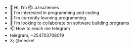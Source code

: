 - 👋 Hi, I’m @Lazischemes
- 👀 I’m interested in programming and coding 
- 🌱 I’m currently learning programming
- 💞️ I’m looking to collaborate on software building programs
- 📫 How to reach me telegram
- telegram; +254703708019
- X; @mesket


<!---
Lazischemes/Lazischemes is a ✨ special ✨ repository because its `README.md` (this file) appears on your GitHub profile.
You can click the Preview link to take a look at your changes.
--->
